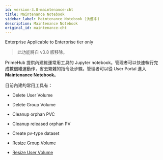 ```yaml
---
id: version-3.8-maintenance-cht
title: Maintenance Notebook
sidebar_label: Maintenance Notebook (汰舊中)
description: Maintenance Notebook
original_id: maintenance-cht
---
```


<div class="ee-only tooltip">Enterprise
  <span class="tooltiptext">Applicable to Enterprise tier only</span>
</div>

>此功能將自 v3.8 版移除。


PrimeHub 提供內建維運常用工具的 Jupyter notebook。管理者可以快速執行完成數個維運動作，省去繁雜的指令及步驟。管理者可以從 User Portal 進入 **Maintenance Notebook**。

目前內建的常用工具有：

+ Delete User Volume

+ Delete Group Volume

+ Cleanup orphan PVC

+ Cleanup released orphan PV

+ Create pv-type dataset

+ [Resize Group Volume](quickstart/maintenance-resize-group-vol)

+ [Resize User Volume](quickstart/maintenance-resize-user-vol)
